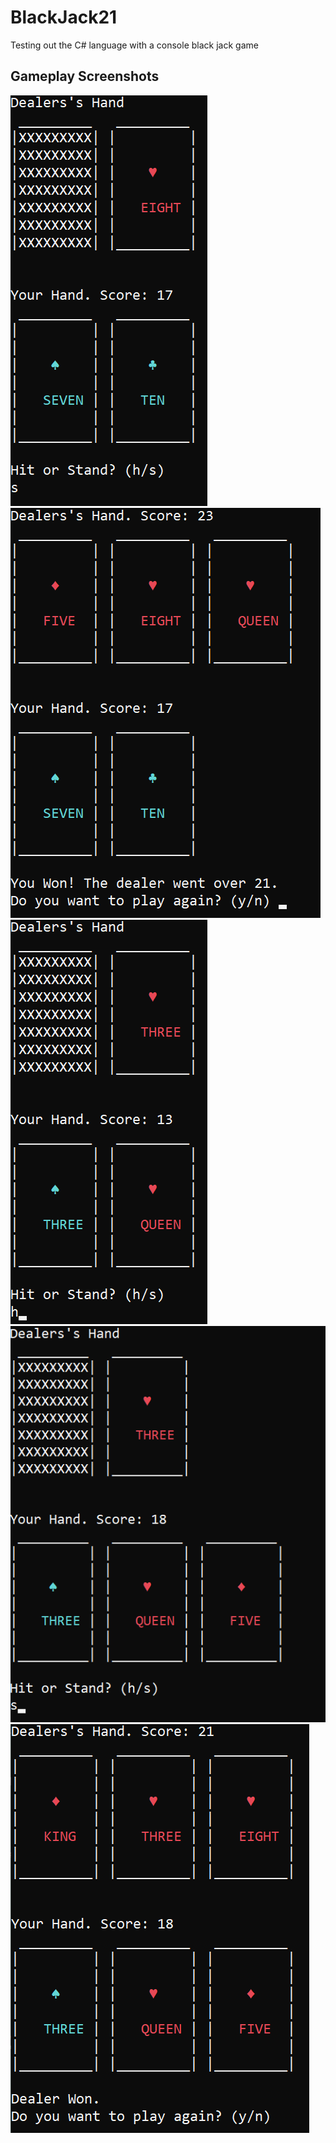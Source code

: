 # BlackJack21
Testing out the C# language with a console black jack game

## Gameplay Screenshots

![](gamePics/1.PNG)
![](gamePics/2.PNG)
![](gamePics/3.PNG)
![](gamePics/4.PNG)
![](gamePics/5.PNG)
